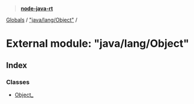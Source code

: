 > **[node-java-rt](../README.md)**

[Globals](../README.md) / ["java/lang/Object"](_java_lang_object_.md) /

# External module: "java/lang/Object"

## Index

### Classes

* [Object_](../classes/_java_lang_object_.object_.md)